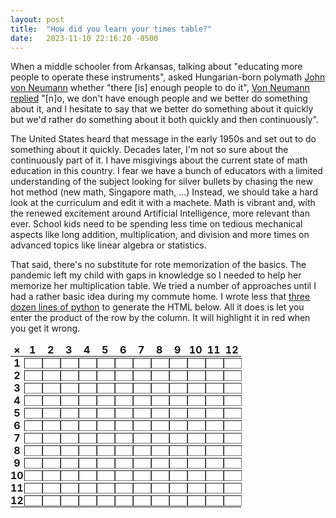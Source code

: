 ```yaml
---
layout: post
title:  "How did you learn your times table?"
date:   2023-11-10 22:16:20 -0500
---
```


<style>
table {
    border-spacing: 0;
    height: 100%;  /* https://stackoverflow.com/a/53491471/8479938 */
    text-align: center;
    width: 100%;
}
table td, table th {
    border: none;
    padding: 0;
    padding-block: 0; 
}
table input[type="tel"] {
    display: flex;
    border-radius: 0;
    border-width: 0.5px;
    box-sizing: border-box;
    height: 100%;
    margin: 1px;
    padding: 0;
    text-align: center;
    width: 100%;
}
table input[type="tel"]:invalid { color: #c00; }
</style>

When a middle schooler from Arkansas, talking about "educating more people to
operate these instruments", asked Hungarian-born polymath
[John von Neumann](https://en.wikipedia.org/wiki/John_von_Neumann) whether
"there [is] enough people to do it",  [Von Neumann replied](https://www.youtube.com/watch?v=vLbllFHBQM4)
"[n]o, we don't have enough people and we better do something about it, and I
hesitate to say that we better do something about it quickly but we'd rather
do something about it both quickly and then continuously".

The United States heard that message in the early 1950s and set out to do
something about it quickly.  Decades later, I'm not so sure about the
continuously part of it.  I have misgivings about the current state
of math education in this country. I fear we have a bunch of educators with
a limited understanding of the subject looking for silver bullets by chasing
the new hot method (new math, Singapore math, ...)  Instead, we should
take a hard look at the curriculum and edit it with a machete.  Math is 
vibrant and, with the renewed excitement around Artificial Intelligence,
more relevant than ever.  School kids need to be spending less time on tedious
mechanical aspects like long addition, multiplication, and division and more
times on advanced topics like linear algebra or statistics.

That said, there's no substitute for rote memorization of the basics.
The pandemic left my child with gaps in knowledge so I needed to help her
memorize her multiplication table.  We tried a number of approaches until
I had a rather basic idea during my commute home.  I wrote less that
[three dozen lines of python](https://gist.github.com/jburgy/3a67e04df3af71e9fd48a0af92cdc14f)
to generate the HTML below.  All it does is let you enter the product of the row
by the column.  It will highlight it in red when you get it wrong. 

<table>
  <thead>
    <tr>
      <th>&times;</th>
      <th>1</th>
      <th>2</th>
      <th>3</th>
      <th>4</th>
      <th>5</th>
      <th>6</th>
      <th>7</th>
      <th>8</th>
      <th>9</th>
      <th>10</th>
      <th>11</th>
      <th>12</th>
    </tr>
  </thead>
  <tbody>
    <tr>
      <th>1</th>
      <td><input type="tel" required minlength=1 maxlength=3 size=1 pattern=1></td>
      <td><input type="tel" required minlength=1 maxlength=3 size=1 pattern=2></td>
      <td><input type="tel" required minlength=1 maxlength=3 size=1 pattern=3></td>
      <td><input type="tel" required minlength=1 maxlength=3 size=1 pattern=4></td>
      <td><input type="tel" required minlength=1 maxlength=3 size=1 pattern=5></td>
      <td><input type="tel" required minlength=1 maxlength=3 size=1 pattern=6></td>
      <td><input type="tel" required minlength=1 maxlength=3 size=1 pattern=7></td>
      <td><input type="tel" required minlength=1 maxlength=3 size=1 pattern=8></td>
      <td><input type="tel" required minlength=1 maxlength=3 size=1 pattern=9></td>
      <td><input type="tel" required minlength=1 maxlength=3 size=1 pattern=10></td>
      <td><input type="tel" required minlength=1 maxlength=3 size=1 pattern=11></td>
      <td><input type="tel" required minlength=1 maxlength=3 size=1 pattern=12></td>
    </tr>
    <tr>
      <th>2</th>
      <td><input type="tel" required minlength=1 maxlength=3 size=1 pattern=2></td>
      <td><input type="tel" required minlength=1 maxlength=3 size=1 pattern=4></td>
      <td><input type="tel" required minlength=1 maxlength=3 size=1 pattern=6></td>
      <td><input type="tel" required minlength=1 maxlength=3 size=1 pattern=8></td>
      <td><input type="tel" required minlength=1 maxlength=3 size=1 pattern=10></td>
      <td><input type="tel" required minlength=1 maxlength=3 size=1 pattern=12></td>
      <td><input type="tel" required minlength=1 maxlength=3 size=1 pattern=14></td>
      <td><input type="tel" required minlength=1 maxlength=3 size=1 pattern=16></td>
      <td><input type="tel" required minlength=1 maxlength=3 size=1 pattern=18></td>
      <td><input type="tel" required minlength=1 maxlength=3 size=1 pattern=20></td>
      <td><input type="tel" required minlength=1 maxlength=3 size=1 pattern=22></td>
      <td><input type="tel" required minlength=1 maxlength=3 size=1 pattern=24></td>
    </tr>
    <tr>
      <th>3</th>
      <td><input type="tel" required minlength=1 maxlength=3 size=1 pattern=3></td>
      <td><input type="tel" required minlength=1 maxlength=3 size=1 pattern=6></td>
      <td><input type="tel" required minlength=1 maxlength=3 size=1 pattern=9></td>
      <td><input type="tel" required minlength=1 maxlength=3 size=1 pattern=12></td>
      <td><input type="tel" required minlength=1 maxlength=3 size=1 pattern=15></td>
      <td><input type="tel" required minlength=1 maxlength=3 size=1 pattern=18></td>
      <td><input type="tel" required minlength=1 maxlength=3 size=1 pattern=21></td>
      <td><input type="tel" required minlength=1 maxlength=3 size=1 pattern=24></td>
      <td><input type="tel" required minlength=1 maxlength=3 size=1 pattern=27></td>
      <td><input type="tel" required minlength=1 maxlength=3 size=1 pattern=30></td>
      <td><input type="tel" required minlength=1 maxlength=3 size=1 pattern=33></td>
      <td><input type="tel" required minlength=1 maxlength=3 size=1 pattern=36></td>
    </tr>
    <tr>
      <th>4</th>
      <td><input type="tel" required minlength=1 maxlength=3 size=1 pattern=4></td>
      <td><input type="tel" required minlength=1 maxlength=3 size=1 pattern=8></td>
      <td><input type="tel" required minlength=1 maxlength=3 size=1 pattern=12></td>
      <td><input type="tel" required minlength=1 maxlength=3 size=1 pattern=16></td>
      <td><input type="tel" required minlength=1 maxlength=3 size=1 pattern=20></td>
      <td><input type="tel" required minlength=1 maxlength=3 size=1 pattern=24></td>
      <td><input type="tel" required minlength=1 maxlength=3 size=1 pattern=28></td>
      <td><input type="tel" required minlength=1 maxlength=3 size=1 pattern=32></td>
      <td><input type="tel" required minlength=1 maxlength=3 size=1 pattern=36></td>
      <td><input type="tel" required minlength=1 maxlength=3 size=1 pattern=40></td>
      <td><input type="tel" required minlength=1 maxlength=3 size=1 pattern=44></td>
      <td><input type="tel" required minlength=1 maxlength=3 size=1 pattern=48></td>
    </tr>
    <tr>
      <th>5</th>
      <td><input type="tel" required minlength=1 maxlength=3 size=1 pattern=5></td>
      <td><input type="tel" required minlength=1 maxlength=3 size=1 pattern=10></td>
      <td><input type="tel" required minlength=1 maxlength=3 size=1 pattern=15></td>
      <td><input type="tel" required minlength=1 maxlength=3 size=1 pattern=20></td>
      <td><input type="tel" required minlength=1 maxlength=3 size=1 pattern=25></td>
      <td><input type="tel" required minlength=1 maxlength=3 size=1 pattern=30></td>
      <td><input type="tel" required minlength=1 maxlength=3 size=1 pattern=35></td>
      <td><input type="tel" required minlength=1 maxlength=3 size=1 pattern=40></td>
      <td><input type="tel" required minlength=1 maxlength=3 size=1 pattern=45></td>
      <td><input type="tel" required minlength=1 maxlength=3 size=1 pattern=50></td>
      <td><input type="tel" required minlength=1 maxlength=3 size=1 pattern=55></td>
      <td><input type="tel" required minlength=1 maxlength=3 size=1 pattern=60></td>
    </tr>
    <tr>
      <th>6</th>
      <td><input type="tel" required minlength=1 maxlength=3 size=1 pattern=6></td>
      <td><input type="tel" required minlength=1 maxlength=3 size=1 pattern=12></td>
      <td><input type="tel" required minlength=1 maxlength=3 size=1 pattern=18></td>
      <td><input type="tel" required minlength=1 maxlength=3 size=1 pattern=24></td>
      <td><input type="tel" required minlength=1 maxlength=3 size=1 pattern=30></td>
      <td><input type="tel" required minlength=1 maxlength=3 size=1 pattern=36></td>
      <td><input type="tel" required minlength=1 maxlength=3 size=1 pattern=42></td>
      <td><input type="tel" required minlength=1 maxlength=3 size=1 pattern=48></td>
      <td><input type="tel" required minlength=1 maxlength=3 size=1 pattern=54></td>
      <td><input type="tel" required minlength=1 maxlength=3 size=1 pattern=60></td>
      <td><input type="tel" required minlength=1 maxlength=3 size=1 pattern=66></td>
      <td><input type="tel" required minlength=1 maxlength=3 size=1 pattern=72></td>
    </tr>
    <tr>
      <th>7</th>
      <td><input type="tel" required minlength=1 maxlength=3 size=1 pattern=7></td>
      <td><input type="tel" required minlength=1 maxlength=3 size=1 pattern=14></td>
      <td><input type="tel" required minlength=1 maxlength=3 size=1 pattern=21></td>
      <td><input type="tel" required minlength=1 maxlength=3 size=1 pattern=28></td>
      <td><input type="tel" required minlength=1 maxlength=3 size=1 pattern=35></td>
      <td><input type="tel" required minlength=1 maxlength=3 size=1 pattern=42></td>
      <td><input type="tel" required minlength=1 maxlength=3 size=1 pattern=49></td>
      <td><input type="tel" required minlength=1 maxlength=3 size=1 pattern=56></td>
      <td><input type="tel" required minlength=1 maxlength=3 size=1 pattern=63></td>
      <td><input type="tel" required minlength=1 maxlength=3 size=1 pattern=70></td>
      <td><input type="tel" required minlength=1 maxlength=3 size=1 pattern=77></td>
      <td><input type="tel" required minlength=1 maxlength=3 size=1 pattern=84></td>
    </tr>
    <tr>
      <th>8</th>
      <td><input type="tel" required minlength=1 maxlength=3 size=1 pattern=8></td>
      <td><input type="tel" required minlength=1 maxlength=3 size=1 pattern=16></td>
      <td><input type="tel" required minlength=1 maxlength=3 size=1 pattern=24></td>
      <td><input type="tel" required minlength=1 maxlength=3 size=1 pattern=32></td>
      <td><input type="tel" required minlength=1 maxlength=3 size=1 pattern=40></td>
      <td><input type="tel" required minlength=1 maxlength=3 size=1 pattern=48></td>
      <td><input type="tel" required minlength=1 maxlength=3 size=1 pattern=56></td>
      <td><input type="tel" required minlength=1 maxlength=3 size=1 pattern=64></td>
      <td><input type="tel" required minlength=1 maxlength=3 size=1 pattern=72></td>
      <td><input type="tel" required minlength=1 maxlength=3 size=1 pattern=80></td>
      <td><input type="tel" required minlength=1 maxlength=3 size=1 pattern=88></td>
      <td><input type="tel" required minlength=1 maxlength=3 size=1 pattern=96></td>
    </tr>
    <tr>
      <th>9</th>
      <td><input type="tel" required minlength=1 maxlength=3 size=1 pattern=9></td>
      <td><input type="tel" required minlength=1 maxlength=3 size=1 pattern=18></td>
      <td><input type="tel" required minlength=1 maxlength=3 size=1 pattern=27></td>
      <td><input type="tel" required minlength=1 maxlength=3 size=1 pattern=36></td>
      <td><input type="tel" required minlength=1 maxlength=3 size=1 pattern=45></td>
      <td><input type="tel" required minlength=1 maxlength=3 size=1 pattern=54></td>
      <td><input type="tel" required minlength=1 maxlength=3 size=1 pattern=63></td>
      <td><input type="tel" required minlength=1 maxlength=3 size=1 pattern=72></td>
      <td><input type="tel" required minlength=1 maxlength=3 size=1 pattern=81></td>
      <td><input type="tel" required minlength=1 maxlength=3 size=1 pattern=90></td>
      <td><input type="tel" required minlength=1 maxlength=3 size=1 pattern=99></td>
      <td><input type="tel" required minlength=1 maxlength=3 size=1 pattern=108></td>
    </tr>
    <tr>
      <th>10</th>
      <td><input type="tel" required minlength=1 maxlength=3 size=1 pattern=10></td>
      <td><input type="tel" required minlength=1 maxlength=3 size=1 pattern=20></td>
      <td><input type="tel" required minlength=1 maxlength=3 size=1 pattern=30></td>
      <td><input type="tel" required minlength=1 maxlength=3 size=1 pattern=40></td>
      <td><input type="tel" required minlength=1 maxlength=3 size=1 pattern=50></td>
      <td><input type="tel" required minlength=1 maxlength=3 size=1 pattern=60></td>
      <td><input type="tel" required minlength=1 maxlength=3 size=1 pattern=70></td>
      <td><input type="tel" required minlength=1 maxlength=3 size=1 pattern=80></td>
      <td><input type="tel" required minlength=1 maxlength=3 size=1 pattern=90></td>
      <td><input type="tel" required minlength=1 maxlength=3 size=1 pattern=100></td>
      <td><input type="tel" required minlength=1 maxlength=3 size=1 pattern=110></td>
      <td><input type="tel" required minlength=1 maxlength=3 size=1 pattern=120></td>
    </tr>
    <tr>
      <th>11</th>
      <td><input type="tel" required minlength=1 maxlength=3 size=1 pattern=11></td>
      <td><input type="tel" required minlength=1 maxlength=3 size=1 pattern=22></td>
      <td><input type="tel" required minlength=1 maxlength=3 size=1 pattern=33></td>
      <td><input type="tel" required minlength=1 maxlength=3 size=1 pattern=44></td>
      <td><input type="tel" required minlength=1 maxlength=3 size=1 pattern=55></td>
      <td><input type="tel" required minlength=1 maxlength=3 size=1 pattern=66></td>
      <td><input type="tel" required minlength=1 maxlength=3 size=1 pattern=77></td>
      <td><input type="tel" required minlength=1 maxlength=3 size=1 pattern=88></td>
      <td><input type="tel" required minlength=1 maxlength=3 size=1 pattern=99></td>
      <td><input type="tel" required minlength=1 maxlength=3 size=1 pattern=110></td>
      <td><input type="tel" required minlength=1 maxlength=3 size=1 pattern=121></td>
      <td><input type="tel" required minlength=1 maxlength=3 size=1 pattern=132></td>
    </tr>
    <tr>
      <th>12</th>
      <td><input type="tel" required minlength=1 maxlength=3 size=1 pattern=12></td>
      <td><input type="tel" required minlength=1 maxlength=3 size=1 pattern=24></td>
      <td><input type="tel" required minlength=1 maxlength=3 size=1 pattern=36></td>
      <td><input type="tel" required minlength=1 maxlength=3 size=1 pattern=48></td>
      <td><input type="tel" required minlength=1 maxlength=3 size=1 pattern=60></td>
      <td><input type="tel" required minlength=1 maxlength=3 size=1 pattern=72></td>
      <td><input type="tel" required minlength=1 maxlength=3 size=1 pattern=84></td>
      <td><input type="tel" required minlength=1 maxlength=3 size=1 pattern=96></td>
      <td><input type="tel" required minlength=1 maxlength=3 size=1 pattern=108></td>
      <td><input type="tel" required minlength=1 maxlength=3 size=1 pattern=120></td>
      <td><input type="tel" required minlength=1 maxlength=3 size=1 pattern=132></td>
      <td><input type="tel" required minlength=1 maxlength=3 size=1 pattern=144></td>
    </tr>
  </tbody>
</table>
